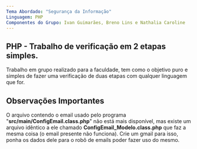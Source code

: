 ```yaml
---
Tema Abordado: "Segurança da Informação"
Linguagem: PHP
Componentes do Grupo: Ivan Guimarães, Breno Lins e Nathalia Caroline
---
```


## PHP - Trabalho de verificação em 2 etapas simples.

Trabalho em grupo realizado para a faculdade, tem como o objetivo
puro e simples de fazer uma verificação de duas etapas com qualquer
linguagem que for.

## Observações Importantes

O arquivo contendo o email usado pelo programa "**src/main/ConfigEmail.class.php**" não está mais disponível, mas existe um arquivo idêntico a ele chamado **ConfigEmail_Modelo.class.php** que faz a mesma coisa (o email presente não funciona). Crie um gmail para isso, ponha os dados dele para o robô de emails poder fazer uso do mesmo. 
